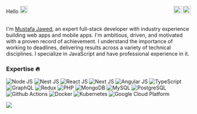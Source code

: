 <div>
<span align="left">Hello <img src="https://media.giphy.com/media/hvRJCLFzcasrR4ia7z/giphy.gif" width="20px"></span>
<a href="https://twitter.com/mustafahere_">
  <img align="right" alt="Mustafa's Twitter" width="22px" src="https://raw.githubusercontent.com/peterthehan/peterthehan/master/assets/twitter.svg" />
</a>
<a href="https://www.linkedin.com/in/mustafa-jawed-48781b185/">
  <img align="right" alt="Mustafa's LinkedIn" width="22px" src="https://raw.githubusercontent.com/peterthehan/peterthehan/master/assets/linkedin.svg" />
</a>
</div>
<br />

I'm [Mustafa Jawed](https://mustafaahere.web.app/), an expert full-stack developer with industry experience building web apps and mobile apps. I'm ambitious, driven, and motivated with a proven record of achievement. I understand the importance of working to deadlines, delivering results across a variety of technical disciplines. I specialize in JavaScript and have professional experience in it.

<h3>Expertise 🔥</h3>
<p>
  <img alt="Node JS" src="https://img.shields.io/badge/-Node JS-43853d?style=flat-square&logo=Node.js&logoColor=white" />
  <img alt="Nest JS" src="https://img.shields.io/badge/-Nest Js-ea2845?style=flat-square&logo=nestjs&logoColor=white" />
  <img alt="React JS" src="https://img.shields.io/badge/-React JS-45b8d8?style=flat-square&logo=react&logoColor=white" />
  <img alt="Next JS" src="https://img.shields.io/badge/-Next JS-000000?style=flat-square&logo=next.js&logoColor=white" />
  <img alt="Angular JS" src="https://img.shields.io/badge/-Angular JS-DD0031?style=flat-square&logo=angular&logoColor=white" />
  <img alt="TypeScript" src="https://img.shields.io/badge/-TypeScript-007ACC?style=flat-square&logo=typescript&logoColor=white" />
  <img alt="GraphQL" src="https://img.shields.io/badge/-GraphQL-E10098?style=flat-square&logo=graphql&logoColor=white" />
  <img alt="Redux" src="https://img.shields.io/badge/-Redux-764ABC?style=flat-square&logo=redux&logoColor=white" />
  <img alt="PHP" src="https://img.shields.io/badge/-PHP-797cb4?style=flat-square&logo=php&logoColor=white" />
  
  <img alt="MongoDB" src="https://img.shields.io/badge/-MongoDB-13aa52?style=flat-square&logo=mongodb&logoColor=white" />
  <img alt="MySQL" src="https://img.shields.io/badge/-MySQL-035089?style=flat-square&logo=mysql&logoColor=white" />
  <img alt="PostgreSQL" src="https://img.shields.io/badge/-MySQL-316192?style=flat-square&logo=postgresql&logoColor=white" />
  <img alt="Github Actions" src="https://img.shields.io/badge/-Github Actions-2088FF?style=flat-square&logo=github-actions&logoColor=white" />
  <img alt="Docker" src="https://img.shields.io/badge/-Docker-46a2f1?style=flat-square&logo=docker&logoColor=white" />
  <img alt="Kubernetes" src="https://img.shields.io/badge/-Kubernetes-336ee4?style=flat-square&logo=kubernetes&logoColor=white" />
  <img alt="Google Cloud Platform" src="https://img.shields.io/badge/-Google_Cloud_Platform-1a73e8?style=flat-square&logo=google-cloud&logoColor=white" />
</p>

<img src="https://github-readme-stats.vercel.app/api/top-langs/?username=mustafahere&layout=compact&theme=default&langs_count=10&hide=tsql,css" />
